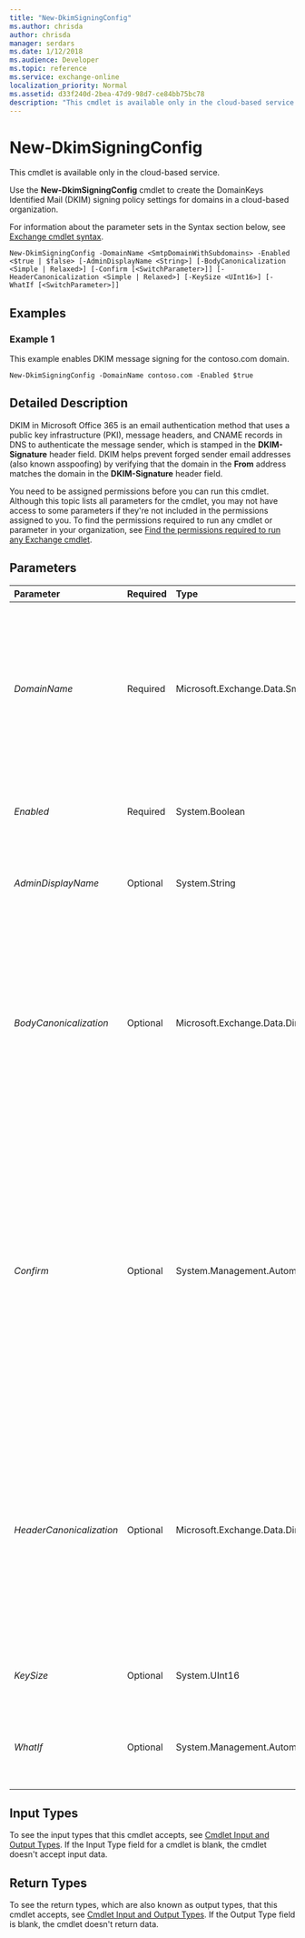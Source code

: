 ```yaml
---
title: "New-DkimSigningConfig"
ms.author: chrisda
author: chrisda
manager: serdars
ms.date: 1/12/2018
ms.audience: Developer
ms.topic: reference
ms.service: exchange-online
localization_priority: Normal
ms.assetid: d33f240d-2bea-47d9-98d7-ce84bb75bc78
description: "This cmdlet is available only in the cloud-based service."
---
```


# New-DkimSigningConfig

This cmdlet is available only in the cloud-based service. 
  
Use the **New-DkimSigningConfig** cmdlet to create the DomainKeys Identified Mail (DKIM) signing policy settings for domains in a cloud-based organization.
  
For information about the parameter sets in the Syntax section below, see [Exchange cmdlet syntax](https://technet.microsoft.com/library/bb123552.aspx). 
  
```
New-DkimSigningConfig -DomainName <SmtpDomainWithSubdomains> -Enabled <$true | $false> [-AdminDisplayName <String>] [-BodyCanonicalization <Simple | Relaxed>] [-Confirm [<SwitchParameter>]] [-HeaderCanonicalization <Simple | Relaxed>] [-KeySize <UInt16>] [-WhatIf [<SwitchParameter>]]

```

## Examples
<a name="Examples"> </a>

### Example 1

This example enables DKIM message signing for the contoso.com domain.
  
```
New-DkimSigningConfig -DomainName contoso.com -Enabled $true
```

## Detailed Description
<a name="DetailedDescription"> </a>

DKIM in Microsoft Office 365 is an email authentication method that uses a public key infrastructure (PKI), message headers, and CNAME records in DNS to authenticate the message sender, which is stamped in the **DKIM-Signature** header field. DKIM helps prevent forged sender email addresses (also known asspoofing) by verifying that the domain in the **From** address matches the domain in the **DKIM-Signature** header field.
  
You need to be assigned permissions before you can run this cmdlet. Although this topic lists all parameters for the cmdlet, you may not have access to some parameters if they're not included in the permissions assigned to you. To find the permissions required to run any cmdlet or parameter in your organization, see [Find the permissions required to run any Exchange cmdlet](https://technet.microsoft.com/library/mt432940.aspx). 
  
## Parameters
<a name="DetailedDescription"> </a>

|**Parameter**|**Required**|**Type**|**Description**|
|:-----|:-----|:-----|:-----|
| _DomainName_ <br/> |Required  <br/> |Microsoft.Exchange.Data.SmtpDomainWithSubdomains  <br/> |The  _DomainName_ parameter specifies the domain in your organization that you want to enable DKIM message signing for. <br/> By default, DKIM message signing is enabled for the initial \*.onmicrosoft.com domain in the organization (for example, contoso.onmicrosoft.com).  <br/> For custom domains that don't have DKIM messaging signing enabled, the DKIM signatures for the \*.onmicrosoft.com domain are added to messages.  <br/> |
| _Enabled_ <br/> |Required  <br/> |System.Boolean  <br/> | The _Enabled_ parameter specifies whether the policy is enabled. Valid values are: <br/>  `$true`: The policy is enabled. This is the default value.  <br/>  `$false`: The policy is disabled.  <br/> |
| _AdminDisplayName_ <br/> |Optional  <br/> |System.String  <br/> |The  _AdminDisplayName_parameter specifies a description for the policy. If the value contains spaces, enclose the value in quotation marks (").  <br/> |
| _BodyCanonicalization_ <br/> |Optional  <br/> |Microsoft.Exchange.Data.Directory.Dkim.CanonicalizationType  <br/> | The _BodyCanonicalization_ parameter specifies the canonicalization algorithm that's used to create and verify the message body part of the DKIM signature. This value effectively controls the sensitivity of DKIM to changes to the message body in transit. Valid values are: <br/>  `Relaxed`: Changes in whitespace and changes in empty lines at the end of the message body are tolerated. This is the default value.  <br/>  `Simple`: Only changes in empty lines at the end of the message body are tolerated.  <br/> |
| _Confirm_ <br/> |Optional  <br/> |System.Management.Automation.SwitchParameter  <br/> | The _Confirm_ switch specifies whether to show or hide the confirmation prompt. How this switch affects the cmdlet depends on if the cmdlet requires confirmation before proceeding. <br/>  Destructive cmdlets (for example, **Remove-\*** cmdlets) have a built-in pause that forces you to acknowledge the command before proceeding. For these cmdlets, you can skip the confirmation prompt by using this exact syntax: `-Confirm:$false`.  <br/>  Most other cmdlets (for example, **New-\*** and **Set-\*** cmdlets) don't have a built-in pause. For these cmdlets, specifying the _Confirm_ switch without a value introduces a pause that forces you acknowledge the command before proceeding. <br/> |
| _HeaderCanonicalization_ <br/> |Optional  <br/> |Microsoft.Exchange.Data.Directory.Dkim.CanonicalizationType  <br/> | The _HeaderCanonicalization_ parameter specifies the canonicalization algorithm that's used to create and verify the message header part of the DKIM signature. This value effectively controls the sensitivity of DKIM to changes to the message headers in transit. Valid values are: <br/>  `Relaxed`: Common modifications to the message header are tolerated (for example, Header field line rewrapping, changes in unnecessary whitespace or empty lines, and changes in case for header fields). This is the default value.  <br/>  `Simple`: No changes to the header fields are tolerated.  <br/> |
| _KeySize_ <br/> |Optional  <br/> |System.UInt16  <br/> |The  _KeySize_ parameter specifies the size in bits of the public key that's used in the DKIM signing policy. The only available value is 1024. <br/> |
| _WhatIf_ <br/> |Optional  <br/> |System.Management.Automation.SwitchParameter  <br/> |The  _WhatIf_ switch simulates the actions of the command. You can use this switch to view the changes that would occur without actually applying those changes. You don't need to specify a value with this switch. <br/> |
   
## Input Types
<a name="InputTypes"> </a>

To see the input types that this cmdlet accepts, see [Cmdlet Input and Output Types](http://go.microsoft.com/fwlink/p/?linkId=616387). If the Input Type field for a cmdlet is blank, the cmdlet doesn't accept input data. 
  
## Return Types
<a name="ReturnTypes"> </a>

To see the return types, which are also known as output types, that this cmdlet accepts, see [Cmdlet Input and Output Types](http://go.microsoft.com/fwlink/p/?linkId=616387). If the Output Type field is blank, the cmdlet doesn't return data. 
  

